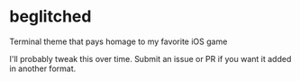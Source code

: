 # beglitched
Terminal theme that pays homage to my favorite iOS game


I'll probably tweak this over time. Submit an issue or PR if you want it added in another format.
